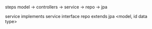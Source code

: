 steps
model -> controllers -> service -> repo -> jpa

service implements service interface
repo extends jpa <model, id data type>